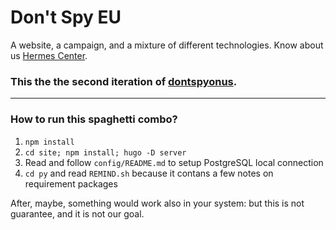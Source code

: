 # Don't Spy EU

A website, a campaign, and a mixture of different technologies. Know about us [Hermes Center](https://hermescenter.org).

### This the the second iteration of [dontspyonus](https://dontspyonus.eu).

---

### How to run this spaghetti combo?

1. `npm install`
2. `cd site; npm install; hugo -D server`
3. Read and follow `config/README.md` to setup PostgreSQL local connection
4. `cd py` and read `REMIND.sh` because it contans a few notes on requirement packages

After, maybe, something would work also in your system: but this is not guarantee, and it is not our goal.
